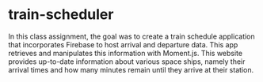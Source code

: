 # train-scheduler
In this class assignment, the goal was to create a train schedule application that incorporates Firebase to host arrival and departure data. This app retrieves and manipulates this information with Moment.js. This website provides up-to-date information about various space ships, namely their arrival times and how many minutes remain until they arrive at their station.

